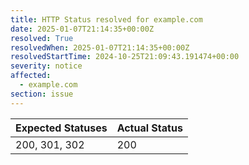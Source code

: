 ```yaml
---
title: HTTP Status resolved for example.com
date: 2025-01-07T21:14:35+00:00Z
resolved: True
resolvedWhen: 2025-01-07T21:14:35+00:00Z
resolvedStartTime: 2024-10-25T21:09:43.191474+00:00
severity: notice
affected:
  - example.com
section: issue
---
```


| Expected Statuses | Actual Status  |
|-------------------|----------------|
| 200, 301, 302 | 200 |
